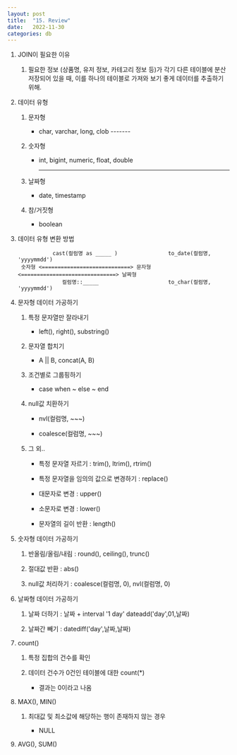 ```yaml
---
layout: post
title:  "15. Review"
date:   2022-11-30
categories: db
---
```

1. JOIN이 필요한 이유

    1) 필요한 정보 (상품명, 유저 정보, 카테고리 정보 등)가 각기 다른 테이블에 분산 저장되어 있을 때, 
       이를 하나의 테이블로 가져와 보기 좋게 데이터를 추출하기 위해.

2. 데이터 유형 


    1) 문자형
        - char, varchar, long, clob
                -------

    2) 숫자형
        - int, bigint, numeric, float, double
          ---  ------  -------

    3) 날짜형
        - date, timestamp
        
    4) 참/거짓형
        - boolean


3. 데이터 유형 변환 방법


                  cast(컬럼명 as _____ )                to_date(컬럼명, 'yyyymmdd')  
        숫자형 <============================> 문자형 <==============================> 날짜형 
                     컬럼명::_____                      to_char(컬럼명, 'yyyymmdd')


4. 문자형 데이터 가공하기

    1) 특정 문자열만 잘라내기 

        - left(), right(), substring()

    2) 문자열 합치기

        - A || B, concat(A, B)

    3) 조건별로 그룹핑하기 

        - case when ~ else ~ end

    4) null값 치환하기 

        - nvl(컬럼명, ~~~)

        - coalesce(컬럼명, ~~~)

    5) 그 외..

        - 특정 문자열 자르기 : trim(), ltrim(), rtrim()

        - 특정 문자열을 임의의 값으로 변경하기 : replace()

        - 대문자로 변경 : upper()

        - 소문자로 변경 : lower()

        - 문자열의 길이 반환 : length()

        
5. 숫자형 데이터 가공하기 

    1) 반올림/올림/내림 : round(), ceiling(), trunc()

    2) 절대값 반환 : abs()

    3) null값 처리하기 : coalesce(컬럼명, 0), nvl(컬럼명, 0)

6. 날짜형 데이터 가공하기

    1) 날짜 더하기 : 날짜 + interval '1 day'
                     dateadd('day',01,날짜)
                     
    2) 날짜간 빼기 : datediff('day',날짜,날짜)
    
7. count()

    1) 특정 집합의 건수를 확인

    2) 데이터 건수가 0건인 테이블에 대한 count(*)

        - 결과는 0이라고 나옴

8. MAX(), MIN()

    1) 최대값 및 최소값에 해당하는 행이 존재하지 않는 경우 

        - NULL

9. AVG(), SUM()

